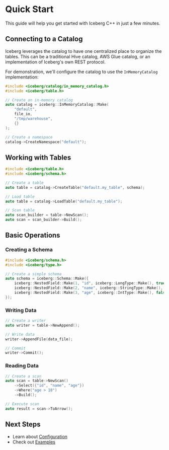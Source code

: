 # Quick Start

This guide will help you get started with Iceberg C++ in just a few minutes.

## Connecting to a Catalog

Iceberg leverages the catalog to have one centralized place to organize the tables. This can be a traditional Hive catalog, AWS Glue catalog, or an implementation of Iceberg's own REST protocol.

For demonstration, we'll configure the catalog to use the `InMemoryCatalog` implementation:

```cpp
#include <iceberg/catalog/in_memory_catalog.h>
#include <iceberg/table.h>

// Create an in-memory catalog
auto catalog = iceberg::InMemoryCatalog::Make(
    "default",
    file_io,
    "/tmp/warehouse",
    {}
);

// Create a namespace
catalog->CreateNamespace("default");
```

## Working with Tables

```cpp
#include <iceberg/table.h>
#include <iceberg/schema.h>

// Create a table
auto table = catalog->CreateTable("default.my_table", schema);

// Load table
auto table = catalog->LoadTable("default.my_table");

// Scan table
auto scan_builder = table->NewScan();
auto scan = scan_builder->Build();
```

## Basic Operations

### Creating a Schema

```cpp
#include <iceberg/schema.h>
#include <iceberg/type.h>

// Create a simple schema
auto schema = iceberg::Schema::Make({
    iceberg::NestedField::Make(1, "id", iceberg::LongType::Make(), true),
    iceberg::NestedField::Make(2, "name", iceberg::StringType::Make(), false),
    iceberg::NestedField::Make(3, "age", iceberg::IntType::Make(), false)
});
```

### Writing Data

```cpp
// Create a writer
auto writer = table->NewAppend();

// Write data
writer->AppendFile(data_file);

// Commit
writer->Commit();
```

### Reading Data

```cpp
// Create a scan
auto scan = table->NewScan()
    ->Select({"id", "name", "age"})
    ->Where("age > 18")
    ->Build();

// Execute scan
auto result = scan->ToArrow();
```

## Next Steps

- Learn about [Configuration](../configuration.md)
- Check out [Examples](../examples.md)
